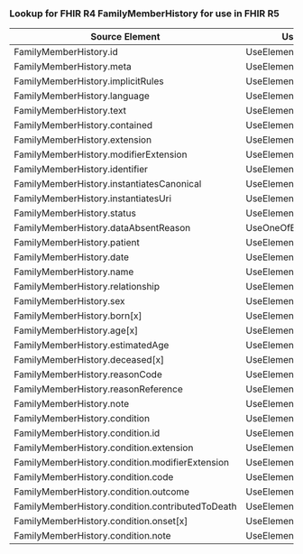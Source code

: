 ### Lookup for FHIR R4 FamilyMemberHistory for use in FHIR R5

| Source Element | Usage | Target |
| -------------- | ----- | ------ |
| FamilyMemberHistory.id | UseElementSameName | FamilyMemberHistory.id |
| FamilyMemberHistory.meta | UseElementSameName | FamilyMemberHistory.meta |
| FamilyMemberHistory.implicitRules | UseElementSameName | FamilyMemberHistory.implicitRules |
| FamilyMemberHistory.language | UseElementSameName | FamilyMemberHistory.language |
| FamilyMemberHistory.text | UseElementSameName | FamilyMemberHistory.text |
| FamilyMemberHistory.contained | UseElementSameName | FamilyMemberHistory.contained |
| FamilyMemberHistory.extension | UseElementSameName | FamilyMemberHistory.extension |
| FamilyMemberHistory.modifierExtension | UseElementSameName | FamilyMemberHistory.modifierExtension |
| FamilyMemberHistory.identifier | UseElementSameName | FamilyMemberHistory.identifier |
| FamilyMemberHistory.instantiatesCanonical | UseElementSameName | FamilyMemberHistory.instantiatesCanonical |
| FamilyMemberHistory.instantiatesUri | UseElementSameName | FamilyMemberHistory.instantiatesUri |
| FamilyMemberHistory.status | UseElementSameName | FamilyMemberHistory.status |
| FamilyMemberHistory.dataAbsentReason | UseOneOfElements | FamilyMemberHistory.dataAbsentReason,FamilyMemberHistory.dataAbsentReason |
| FamilyMemberHistory.patient | UseElementSameName | FamilyMemberHistory.patient |
| FamilyMemberHistory.date | UseElementSameName | FamilyMemberHistory.date |
| FamilyMemberHistory.name | UseElementSameName | FamilyMemberHistory.name |
| FamilyMemberHistory.relationship | UseElementSameName | FamilyMemberHistory.relationship |
| FamilyMemberHistory.sex | UseElementSameName | FamilyMemberHistory.sex |
| FamilyMemberHistory.born[x] | UseElementSameName | FamilyMemberHistory.born[x] |
| FamilyMemberHistory.age[x] | UseElementSameName | FamilyMemberHistory.age[x] |
| FamilyMemberHistory.estimatedAge | UseElementSameName | FamilyMemberHistory.estimatedAge |
| FamilyMemberHistory.deceased[x] | UseElementSameName | FamilyMemberHistory.deceased[x] |
| FamilyMemberHistory.reasonCode | UseElementRenamed | FamilyMemberHistory.reason |
| FamilyMemberHistory.reasonReference | UseElementRenamed | FamilyMemberHistory.reason |
| FamilyMemberHistory.note | UseElementSameName | FamilyMemberHistory.note |
| FamilyMemberHistory.condition | UseElementSameName | FamilyMemberHistory.condition |
| FamilyMemberHistory.condition.id | UseElementSameName | FamilyMemberHistory.condition.id |
| FamilyMemberHistory.condition.extension | UseElementSameName | FamilyMemberHistory.condition.extension |
| FamilyMemberHistory.condition.modifierExtension | UseElementSameName | FamilyMemberHistory.condition.modifierExtension |
| FamilyMemberHistory.condition.code | UseElementSameName | FamilyMemberHistory.condition.code |
| FamilyMemberHistory.condition.outcome | UseElementSameName | FamilyMemberHistory.condition.outcome |
| FamilyMemberHistory.condition.contributedToDeath | UseElementSameName | FamilyMemberHistory.condition.contributedToDeath |
| FamilyMemberHistory.condition.onset[x] | UseElementSameName | FamilyMemberHistory.condition.onset[x] |
| FamilyMemberHistory.condition.note | UseElementSameName | FamilyMemberHistory.condition.note |
